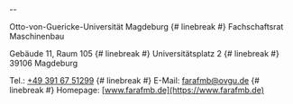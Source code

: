 --

Otto-von-Guericke-Universität Magdeburg  {# linebreak #}
Fachschaftsrat Maschinenbau

Gebäude 11, Raum 105  {# linebreak #}
Universitätsplatz 2  {# linebreak #}
39106 Magdeburg

Tel.: [+49 391 67 51299](tel:+493916751299)  {# linebreak #}
E-Mail: [farafmb@ovgu.de](mailto:farafmb@ovgu.de)  {# linebreak #}
Homepage: [www.farafmb.de](https://www.farafmb.de)
